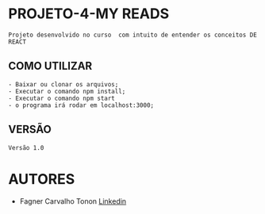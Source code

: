 # PROJETO-4-MY READS

    Projeto desenvolvido no curso  com intuito de entender os conceitos DE REACT

## COMO UTILIZAR

    - Baixar ou clonar os arquivos;
    - Executar o comando npm install;
    - Executar o comando npm start
    - o programa irá rodar em localhost:3000;

## VERSÃO
    Versão 1.0

# AUTORES
*    Fagner Carvalho Tonon [Linkedin](https://www.linkedin.com/in/fagner-tonon-699931149/)